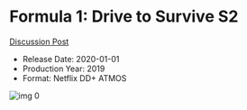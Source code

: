 # Formula 1: Drive to Survive S2

[Discussion Post](https://www.avsforum.com/threads/bass-eq-for-filtered-movies.2995212/post-59326722)

* Release Date: 2020-01-01
* Production Year: 2019
* Format: Netflix DD+ ATMOS

![img 0](https://i.imgur.com/YM39OOQ.jpg)

